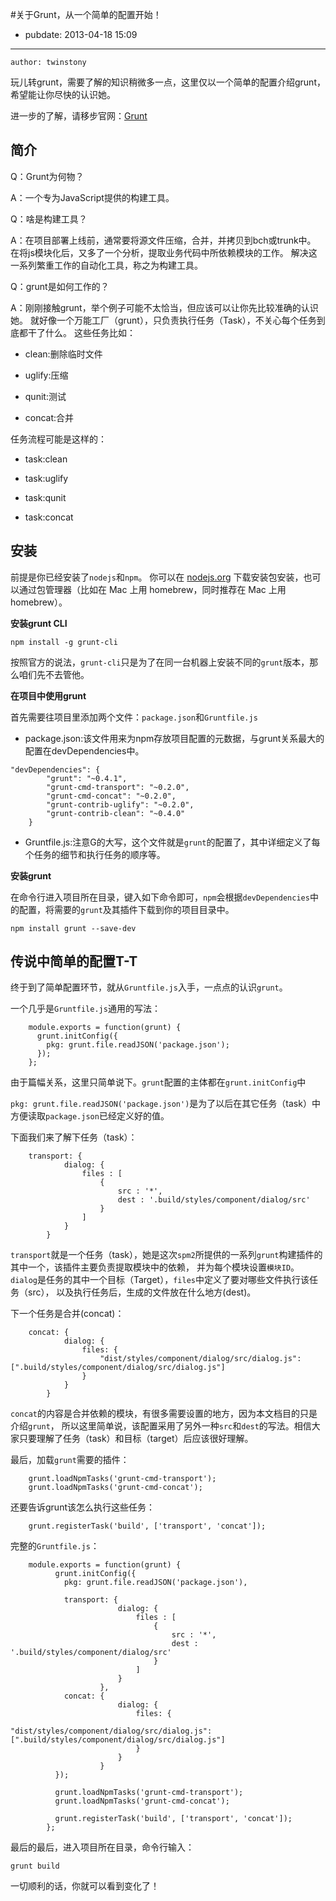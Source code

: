 #关于Grunt，从一个简单的配置开始！
- pubdate: 2013-04-18 15:09
---
`author: twinstony`

玩儿转grunt，需要了解的知识稍微多一点，这里仅以一个简单的配置介绍grunt，希望能让你尽快的认识她。

进一步的了解，请移步官网：[Grunt](http://gruntjs.com/ "Grunt")

## 简介
Q：Grunt为何物？

A：一个专为JavaScript提供的构建工具。

Q：啥是构建工具？

A：在项目部署上线前，通常要将源文件压缩，合并，并拷贝到bch或trunk中。
在将js模块化后，又多了一个分析，提取业务代码中所依赖模块的工作。
解决这一系列繁重工作的自动化工具，称之为构建工具。

Q：grunt是如何工作的？

A：刚刚接触grunt，举个例子可能不太恰当，但应该可以让你先比较准确的认识她。
就好像一个万能工厂（grunt），只负责执行任务（Task），不关心每个任务到底都干了什么。
这些任务比如：

* clean:删除临时文件

* uglify:压缩

* qunit:测试

* concat:合并

任务流程可能是这样的：

* task:clean

* task:uglify

* task:qunit

* task:concat

## 安装

前提是你已经安装了`nodejs`和`npm`。 你可以在 [nodejs.org](http://nodejs.org/) 下载安装包安装，也可以通过包管理器（比如在 Mac 上用 homebrew，同时推荐在 Mac 上用 homebrew）。

**安装grunt CLI**

```
npm install -g grunt-cli
```

按照官方的说法，`grunt-cli`只是为了在同一台机器上安装不同的`grunt`版本，那么咱们先不去管他。

**在项目中使用grunt**

首先需要往项目里添加两个文件：`package.json`和`Gruntfile.js`

* package.json:该文件用来为npm存放项目配置的元数据，与grunt关系最大的配置在devDependencies中。

```
"devDependencies": {
        "grunt": "~0.4.1",
        "grunt-cmd-transport": "~0.2.0",
        "grunt-cmd-concat": "~0.2.0",
        "grunt-contrib-uglify": "~0.2.0",
        "grunt-contrib-clean": "~0.4.0"
    }
```

* Gruntfile.js:注意G的大写，这个文件就是`grunt`的配置了，其中详细定义了每个任务的细节和执行任务的顺序等。

**安装grunt**

在命令行进入项目所在目录，键入如下命令即可，`npm`会根据`devDependencies`中的配置，将需要的`grunt`及其插件下载到你的项目目录中。

```
npm install grunt --save-dev
```


## 传说中简单的配置T-T

终于到了简单配置环节，就从`Gruntfile.js`入手，一点点的认识`grunt`。

一个几乎是`Gruntfile.js`通用的写法：

```
    module.exports = function(grunt) {
      grunt.initConfig({
        pkg: grunt.file.readJSON('package.json');
      });
    };
```

由于篇幅关系，这里只简单说下。`grunt`配置的主体都在`grunt.initConfig`中

`pkg: grunt.file.readJSON('package.json')`是为了以后在其它任务（task）中方便读取`package.json`已经定义好的值。

下面我们来了解下任务（task）：

```
    transport: {
            dialog: {
                files : [
                    {
                        src : '*',
                        dest : '.build/styles/component/dialog/src'
                    }
                ]
            }
        }
```

`transport`就是一个任务（task），她是这次`spm2`所提供的一系列`grunt`构建插件的其中一个，该插件主要负责提取模块中的依赖，
并为每个模块设置`模块ID`。`dialog`是任务的其中一个目标（Target），`files`中定义了要对哪些文件执行该任务（src），
以及执行任务后，生成的文件放在什么地方(dest)。

下一个任务是合并(concat)：

```
    concat: {
            dialog: {
                files: {
                    "dist/styles/component/dialog/src/dialog.js": [".build/styles/component/dialog/src/dialog.js"]
                }
            }
        }
```

`concat`的内容是合并依赖的模块，有很多需要设置的地方，因为本文档目的只是介绍`grunt`，
所以这里简单说，该配置采用了另外一种`src`和`dest`的写法。相信大家只要理解了任务（task）和目标（target）后应该很好理解。

最后，加载`grunt`需要的插件：

```
    grunt.loadNpmTasks('grunt-cmd-transport');
    grunt.loadNpmTasks('grunt-cmd-concat');
```

还要告诉grunt该怎么执行这些任务：

```
    grunt.registerTask('build', ['transport', 'concat']);
```

完整的`Gruntfile.js`：

```
    module.exports = function(grunt) {
          grunt.initConfig({
            pkg: grunt.file.readJSON('package.json'),

            transport: {
                        dialog: {
                            files : [
                                {
                                    src : '*',
                                    dest : '.build/styles/component/dialog/src'
                                }
                            ]
                        }
                    },
            concat: {
                        dialog: {
                            files: {
                                "dist/styles/component/dialog/src/dialog.js": [".build/styles/component/dialog/src/dialog.js"]
                            }
                        }
                    }
          });

          grunt.loadNpmTasks('grunt-cmd-transport');
          grunt.loadNpmTasks('grunt-cmd-concat');

          grunt.registerTask('build', ['transport', 'concat']);
        };

```

最后的最后，进入项目所在目录，命令行输入：

```
grunt build
```

一切顺利的话，你就可以看到变化了！













